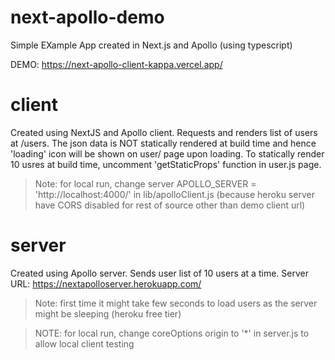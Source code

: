 # next-apollo-demo
Simple EXample App created in Next.js and Apollo (using typescript)

DEMO:  https://next-apollo-client-kappa.vercel.app/

# client
Created using NextJS and Apollo client. Requests and renders list of users at /users. The json data is NOT statically rendered at build time and hence 'loading' icon will be shown on user/ page upon loading. To statically render 10 usres at build time, uncomment 'getStaticProps' function in user.js page.

> Note: for local run, change server APOLLO_SERVER = 'http://localhost:4000/' in lib/apolloClient.js (because heroku server have CORS disabled for rest of source other than demo client url)

# server
Created using Apollo server. Sends user list of 10 users at a time. Server URL: https://nextapolloserver.herokuapp.com/

> Note: first time it might take few seconds to load users as the server might be sleeping (heroku free tier)

> NOTE: for local run, change coreOptions origin to '*' in server.js to allow local client testing
